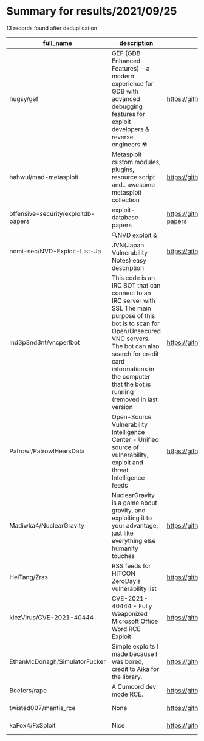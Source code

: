 
# Summary for results/2021/09/25
    
13 records found after deduplication

| full_name | description | html_url | matched_list | matched_count | pushed_at | size | stargazers_count | language | forks_count | vul_ids |
|-------------------------------------|------------------------------------------------------------------------------------------------------------------------------------------------------------------------------------------------------------------------------------------------------------------|--------------------------------------------------------|----------------------------------------------|-----------------|---------------------------|---------|--------------------|------------|---------------|--------------------|
| hugsy/gef | GEF (GDB Enhanced Features) - a modern experience for GDB with advanced debugging features for exploit developers & reverse engineers ☢ | https://github.com/hugsy/gef | ['exploit'] | 1 | 2021-09-25 00:22:06+00:00 | 5290 | 3948 | Python | 544 | [] |
| hahwul/mad-metasploit | Metasploit custom modules, plugins, resource script and.. awesome metasploit collection | https://github.com/hahwul/mad-metasploit | ['metasploit module OR payload'] | 1 | 2021-09-25 00:16:47+00:00 | 131729 | 249 | Ruby | 75 | [] |
| offensive-security/exploitdb-papers | exploit-database-papers | https://github.com/offensive-security/exploitdb-papers | ['exploit'] | 1 | 2021-09-25 01:40:42+00:00 | 2746237 | 347 | | 52 | [] |
| nomi-sec/NVD-Exploit-List-Ja | 🔍NVD exploit & JVN(Japan Vulnerability Notes) easy description | https://github.com/nomi-sec/NVD-Exploit-List-Ja | ['exploit'] | 1 | 2021-09-25 00:52:47+00:00 | 30991 | 22 | | 14 | [] |
| ind3p3nd3nt/vncperlbot | This code is an IRC BOT that can connect to an IRC server with SSL The main purpose of this bot is to scan for Open/Unsecured VNC servers. The bot can also search for credit card informations in the computer that the bot is running (removed in last version | https://github.com/ind3p3nd3nt/vncperlbot | ['exploit'] | 1 | 2021-09-25 01:44:34+00:00 | 368 | 6 | Perl | 1 | [] |
| Patrowl/PatrowlHearsData | Open-Source Vulnerability Intelligence Center - Unified source of vulnerability, exploit and threat Intelligence feeds | https://github.com/Patrowl/PatrowlHearsData | ['exploit'] | 1 | 2021-09-25 00:03:42+00:00 | 422672 | 32 | | 19 | [] |
| Madiwka4/NuclearGravity | NuclearGravity is a game about gravity, and exploiting it to your advantage, just like everything else humanity touches | https://github.com/Madiwka4/NuclearGravity | ['exploit'] | 1 | 2021-09-25 00:52:39+00:00 | 29809 | 2 | Lua | 0 | [] |
| HeiTang/Zrss | RSS feeds for HITCON ZeroDay’s vulnerability list | https://github.com/HeiTang/Zrss | ['zeroday'] | 1 | 2021-09-25 01:05:17+00:00 | 8266 | 2 | Python | 0 | [] |
| klezVirus/CVE-2021-40444 | CVE-2021-40444 - Fully Weaponized Microsoft Office Word RCE Exploit | https://github.com/klezVirus/CVE-2021-40444 | ['0day', 'cve-2 OR cve_2', 'exploit', 'rce'] | 4 | 2021-09-25 00:05:37+00:00 | 1059 | 367 | HTML | 71 | ['CVE-2021-40444'] |
| EthanMcDonagh/SimulatorFucker | Simple exploits I made because I was bored, credit to Aika for the library. | https://github.com/EthanMcDonagh/SimulatorFucker | ['exploit'] | 1 | 2021-09-25 00:25:38+00:00 | 214 | 0 | Lua | 0 | [] |
| Beefers/rape | A Cumcord dev mode RCE. | https://github.com/Beefers/rape | ['rce'] | 1 | 2021-09-25 00:28:50+00:00 | 0 | 0 | CSS | 0 | [] |
| twisted007/mantis_rce | None | https://github.com/twisted007/mantis_rce | ['rce'] | 1 | 2021-09-25 00:58:47+00:00 | 2 | 0 | Python | 0 | [] |
| kaFox4/FxSploit | Nice | https://github.com/kaFox4/FxSploit | ['sploit'] | 1 | 2021-09-25 00:51:24+00:00 | 0 | 0 | nan | 0 | [] |
